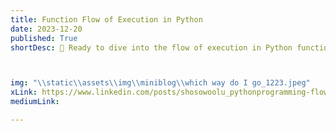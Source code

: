 ```yaml
---
title: Function Flow of Execution in Python 
date: 2023-12-20
published: True
shortDesc: 🚦 Ready to dive into the flow of execution in Python functions? Think of it as a traffic flow, where everything follows a specific order to keep things running smoothly. 🚗💨 



img: "\\static\\assets\\img\\miniblog\\which way do I go_1223.jpeg"
xLink: https://www.linkedin.com/posts/shosowoolu_pythonprogramming-flowofexecution-learnpythontherightway-activity-7143272927155679233-Zo-u?utm_source=share&utm_medium=member_desktop
mediumLink: 

---
```

